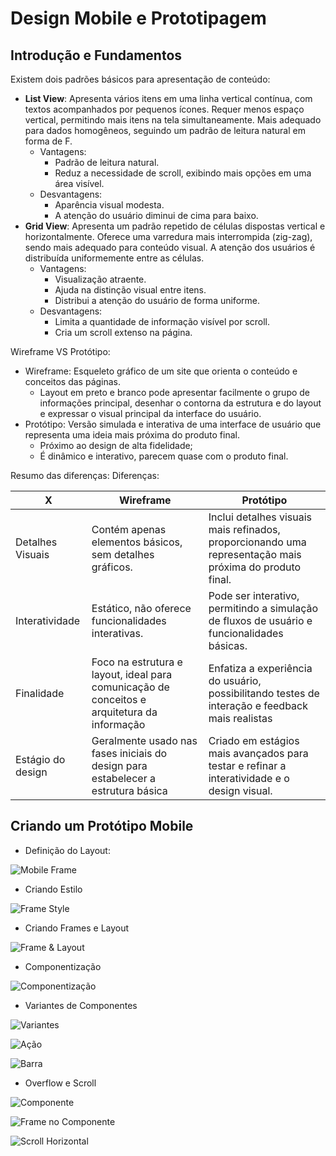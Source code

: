 # Design Mobile e Prototipagem

## Introdução e Fundamentos

Existem dois padrões básicos para apresentação de conteúdo:

- **List View**: Apresenta vários itens em uma linha vertical contínua, com textos acompanhados por pequenos ícones. Requer menos espaço vertical, permitindo mais itens na tela simultaneamente. Mais adequado para dados homogêneos, seguindo um padrão de leitura natural em forma de F.
  - Vantagens:
    - Padrão de leitura natural.
    - Reduz a necessidade de scroll, exibindo mais opções em uma área visível.
  - Desvantagens:
    - Aparência visual modesta.
    - A atenção do usuário diminui de cima para baixo.
- **Grid View**: Apresenta um padrão repetido de células dispostas vertical e horizontalmente. Oferece uma varredura mais interrompida (zig-zag), sendo mais adequado para conteúdo visual. A atenção dos usuários é distribuída uniformemente entre as células.
  - Vantagens:
    - Visualização atraente.
    - Ajuda na distinção visual entre itens.
    - Distribui a atenção do usuário de forma uniforme.
  - Desvantagens:
    - Limita a quantidade de informação visível por scroll.
    - Cria um scroll extenso na página.

Wireframe VS Protótipo:

- Wireframe: Esqueleto gráfico de um site que orienta o conteúdo e conceitos das páginas.
  - Layout em preto e branco pode apresentar facilmente o grupo de informações principal, desenhar o contorna da estrutura e do layout e expressar o visual principal da interface do usuário.
- Protótipo: Versão simulada e interativa de uma interface de usuário que representa uma ideia mais próxima do produto final.
  - Próximo ao design de alta fidelidade;
  - É dinâmico e interativo, parecem quase com o produto final.

Resumo das diferenças:
Diferenças:

X| Wireframe | Protótipo
--- | --- | ---
Detalhes Visuais | Contém apenas elementos básicos, sem detalhes gráficos. | Inclui detalhes visuais mais refinados, proporcionando uma representação mais próxima do produto final.
Interatividade | Estático, não oferece funcionalidades interativas. | Pode ser interativo, permitindo a simulação de fluxos de usuário e funcionalidades básicas.
Finalidade | Foco na estrutura e layout, ideal para comunicação de conceitos e arquitetura da informação | Enfatiza a experiência do usuário, possibilitando testes de interação e feedback mais realistas
Estágio do design | Geralmente usado nas fases iniciais do design para estabelecer a estrutura básica | Criado em estágios mais avançados para testar e refinar a interatividade e o design visual.

## Criando um Protótipo Mobile

- Definição do Layout:

![Mobile Frame](./assets/01MobileFrame.png)

- Criando Estilo

![Frame Style](./assets/02GridStyle.png)

- Criando Frames e Layout

![Frame & Layout](./assets/03FrameLayout.png)

- Componentização

![Componentização](./assets/04Componente.png)

- Variantes de Componentes

![Variantes](./assets/05Variantes.png)

![Ação](./assets/06Ativacao.png)

![Barra](./assets/07Barra.png)

- Overflow e Scroll

![Componente](./assets/08aComp.png)

![Frame no Componente](./assets/08bFrameComp.png)

![Scroll Horizontal](./assets/08cOverflowScroll.png)
